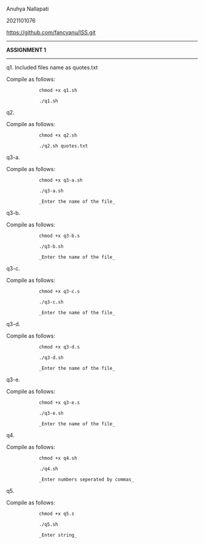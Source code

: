 Anuhya Nallapati

2021101076

https://github.com/fancyanu/ISS.git

***
**ASSIGNMENT 1**
***
q1. Included files name as quotes.txt

Compile as follows:

                chmod +x q1.sh

                ./q1.sh

 q2.

 Compile as follows:

                chmod +x q2.sh

                ./q2.sh quotes.txt


 q3-a.

 Compile as follows:

                chmod +x q3-a.sh

                ./q3-a.sh

                _Enter the name of the file_
 q3-b.

 Compile as follows:

                chmod +x q3-b.s

                ./q3-b.sh

                _Enter the name of the file_
 q3-c.

 Compile as follows:

                chmod +x q3-c.s

                ./q3-c.sh

                _Enter the name of the file_
 q3-d.

 Compile as follows:

                chmod +x q3-d.s

                ./q3-d.sh

                _Enter the name of the file_
 q3-e.

 Compile as follows:

                chmod +x q3-e.s

                ./q3-e.sh

                _Enter the name of the file_



 q4.

 Compile as follows:
    
                chmod +x q4.sh

                ./q4.sh

                _Enter numbers seperated by commas_


 q5.

 Compile as follows:

                chmod +x q5.s

                ./q5.sh

                _Enter string_


 
